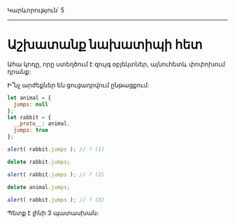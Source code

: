Կարևորություն՝ 5

---

# Աշխատանք նախատիպի հետ

Ահա կոդը, որը ստեղծում է զույգ օբյեկտներ, այնուհետև փոփոխում դրանք:

Ի՞նչ արժեքներ են ցուցադրվում ընթացքում:

```js
let animal = {
  jumps: null
};
let rabbit = {
  __proto__: animal,
  jumps: true
};

alert( rabbit.jumps ); // ? (1)

delete rabbit.jumps;

alert( rabbit.jumps ); // ? (2)

delete animal.jumps;

alert( rabbit.jumps ); // ? (3)
```

Պետք է լինի 3 պատասխան։
